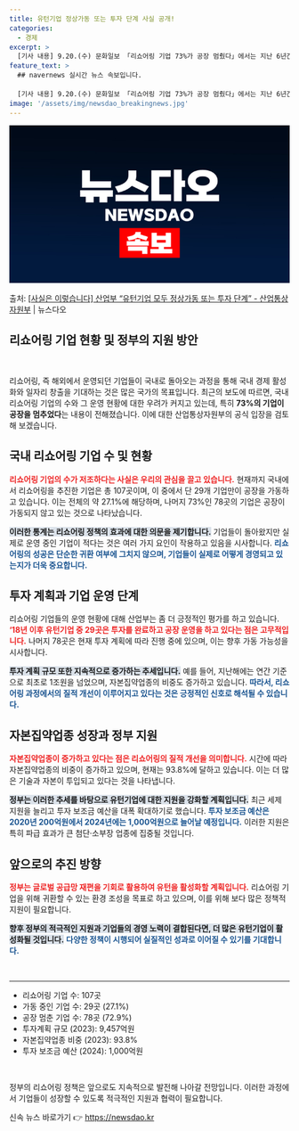 ```yaml
---
title: 유턴기업 정상가동 또는 투자 단계 사실 공개!
categories:
  - 경제
excerpt: >
  [기사 내용] 9.20.(수) 문화일보 「리쇼어링 기업 73%가 공장 멈췄다」에서는 지난 6년간 국내복귀기업…
feature_text: >
  ## navernews 실시간 뉴스 속보입니다.

  [기사 내용] 9.20.(수) 문화일보 「리쇼어링 기업 73%가 공장 멈췄다」에서는 지난 6년간 국내복귀기업…
image: '/assets/img/newsdao_breakingnews.jpg'
---
```


![뉴스다오 속보](/assets/img/newsdao_breakingnews.jpg)

<p>출처: <a href="https://newsdao.kr/2023" rel="dofollow">[사실은 이렇습니다] 산업부 “유턴기업 모두 정상가동 또는 투자 단계” - 산업통상자원부</a> | 뉴스다오</p>

<h2 data-ke-size="size26">리쇼어링 기업 현황 및 정부의 지원 방안</h2>

<p data-ke-size="size16">&nbsp;</p>

리쇼어링, 즉 해외에서 운영되던 기업들이 국내로 돌아오는 과정을 통해 국내 경제 활성화와 일자리 창출을 기대하는 것은 많은 국가의 목표입니다. 최근의 보도에 따르면, 국내 리쇼어링 기업의 수와 그 운영 현황에 대한 우려가 커지고 있는데, 특히 **73%의 기업이 공장을 멈추었다**는 내용이 전해졌습니다. 이에 대한 산업통상자원부의 공식 입장을 검토해 보겠습니다.

<h2 data-ke-size="size26">국내 리쇼어링 기업 수 및 현황</h2>

<b><span style="color: #ee2323;">리쇼어링 기업의 수가 저조하다는 사실은 우리의 관심을 끌고 있습니다.</span></b> 현재까지 국내에서 리쇼어링을 추진한 기업은 총 107곳이며, 이 중에서 단 29개 기업만이 공장을 가동하고 있습니다. 이는 전체의 약 27.1%에 해당하며, 나머지 73%인 78곳의 기업은 공장이 가동되지 않고 있는 것으로 나타났습니다.

<b><span style="background-color: #21538527;">이러한 통계는 리쇼어링 정책의 효과에 대한 의문을 제기합니다.</span></b> 기업들이 돌아왔지만 실제로 운영 중인 기업이 적다는 것은 여러 가지 요인이 작용하고 있음을 시사합니다. <b><span style="color: #1a5490;">리쇼어링의 성공은 단순한 귀환 여부에 그치지 않으며, 기업들이 실제로 어떻게 경영되고 있는지가 더욱 중요합니다.</span></b>

<h2 data-ke-size="size26">투자 계획과 기업 운영 단계</h2>

리쇼어링 기업들의 운영 현황에 대해 산업부는 좀 더 긍정적인 평가를 하고 있습니다. <b><span style="color: #ee2323;">‘18년 이후 유턴기업 중 29곳은 투자를 완료하고 공장 운영을 하고 있다는 점은 고무적입니다.</span></b> 나머지 78곳은 현재 투자 계획에 따라 진행 중에 있으며, 이는 향후 가동 가능성을 시사합니다.

<b><span style="background-color: #21538527;">투자 계획 규모 또한 지속적으로 증가하는 추세입니다.</span></b> 예를 들어, 지난해에는 연간 기준으로 최초로 1조원을 넘었으며, 자본집약업종의 비중도 증가하고 있습니다. <b><span style="color: #1a5490;">따라서, 리쇼어링 과정에서의 질적 개선이 이루어지고 있다는 것은 긍정적인 신호로 해석될 수 있습니다.</span></b>

<h2 data-ke-size="size26">자본집약업종 성장과 정부 지원</h2>

<b><span style="color: #ee2323;">자본집약업종이 증가하고 있다는 점은 리쇼어링의 질적 개선을 의미합니다.</span></b> 시간에 따라 자본집약업종의 비중이 증가하고 있으며, 현재는 93.8%에 달하고 있습니다. 이는 더 많은 기술과 자본이 투입되고 있다는 것을 나타냅니다.

<b><span style="background-color: #21538527;">정부는 이러한 추세를 바탕으로 유턴기업에 대한 지원을 강화할 계획입니다.</span></b> 최근 세제 지원을 늘리고 투자 보조금 예산을 대폭 확대하기로 했습니다. <b><span style="color: #1a5490;">투자 보조금 예산은 2020년 200억원에서 2024년에는 1,000억원으로 늘어날 예정입니다.</span></b> 이러한 지원은 특히 파급 효과가 큰 첨단·소부장 업종에 집중될 것입니다.

<h2 data-ke-size="size26">앞으로의 추진 방향</h2>

<b><span style="color: #ee2323;">정부는 글로벌 공급망 재편을 기회로 활용하여 유턴을 활성화할 계획입니다.</span></b> 리쇼어링 기업을 위해 귀환할 수 있는 환경 조성을 목표로 하고 있으며, 이를 위해 보다 많은 정책적 지원이 필요합니다.

<b><span style="background-color: #21538527;">향후 정부의 적극적인 지원과 기업들의 경영 노력이 결합된다면, 더 많은 유턴기업이 활성화될 것입니다.</span></b> <b><span style="color: #1a5490;">다양한 정책이 시행되어 실질적인 성과로 이어질 수 있기를 기대합니다.</span></b>

<p data-ke-size="size16">&nbsp;</p>

<hr>

<ul>
  <li>리쇼어링 기업 수: 107곳</li>
  <li>가동 중인 기업 수: 29곳 (27.1%)</li>
  <li>공장 멈춘 기업 수: 78곳 (72.9%)</li>
  <li>투자계획 규모 (2023): 9,457억원</li>
  <li>자본집약업종 비중 (2023): 93.8%</li>
  <li>투자 보조금 예산 (2024): 1,000억원</li>
</ul>

<p data-ke-size="size16">&nbsp;</p>

정부의 리쇼어링 정책은 앞으로도 지속적으로 발전해 나아갈 전망입니다. 이러한 과정에서 기업들이 성장할 수 있도록 적극적인 지원과 협력이 필요합니다. 

신속 뉴스 바로가기 👉 <a href="https://newsdao.kr" rel="dofollow">https://newsdao.kr</a>


